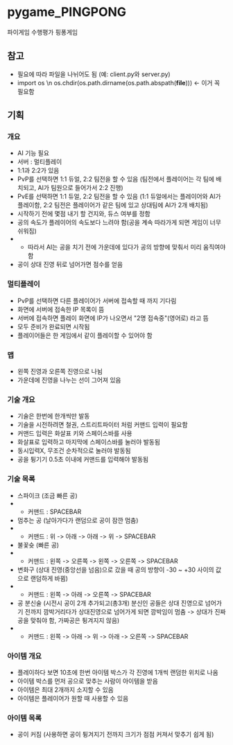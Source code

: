 # pygame_PINGPONG
파이게임 수행평가 핑퐁게임

## 참고
- 필요에 따라 파일을 나뉘어도 됨 (예: client.py와 server.py)
- import os \n os.chdir(os.path.dirname(os.path.abspath(__file__))) <- 이거 꼭 필요함

## 기획

### 개요
- AI 기능 필요
- 서버 : 멀티플레이
- 1:1과 2:2가 있음
- PvP를 선택하면 1:1 듀얼, 2:2 팀전을 할 수 있음 (팀전에서 플레이어는 각 팀에 배치되고, AI가 팀원으로 들어가서 2:2 진행)
- PvE를 선택하면 1:1 듀얼, 2:2 팀전을 할 수 있음 (1:1 듀얼에서는 플레이어와 AI가 플레이함, 2:2 팀전은 플레이어가 같은 팀에 있고 상대팀에 AI가 2개 배치됨)
- 시작하기 전에 몇점 내기 할 건지와, 듀스 여부를 정함 
- 공의 속도가 플레이어의 속도보다 느려야 함(공을 계속 따라가게 되면 게임이 너무 쉬워짐)
- - 따라서 AI는 공을 치기 전에 가운데에 있다가 공의 방향에 맞춰서 미리 움직여야 함
- 공이 상대 진영 뒤로 넘어가면 점수를 얻음

### 멀티플레이
- PvP를 선택하면 다른 플레이어가 서버에 접속할 때 까지 기다림
- 화면에 서버에 접속한 IP 목록이 뜸
- 서버에 접속하면 플레이 화면에 IP가 나오면서 "2명 접속중"(영어로) 라고 뜸
- 모두 준비가 완료되면 시작됨
- 플레이어들은 한 게임에서 같이 플레이할 수 있어야 함

### 맵
- 왼쪽 진영과 오른쪽 진영으로 나뉨
- 가운데에 진영을 나누는 선이 그어져 있음 

### 기술 개요
- 기술은 한번에 한개씩만 발동
- 기술을 시전하려면 철권, 스트리트파이터 처럼 커맨드 입력이 필요함
- 커맨드 입력은 화살표 키와 스페이스바를 사용
- 화살표로 입력하고 마지막에 스페이스바를 눌러야 발동됨
- 동시입력X, 무조건 순차적으로 눌러야 발동됨 
- 공을 튕기기 0.5초 이내에 커맨드를 입력해야 발동됨

### 기술 목록
- 스파이크 (조금 빠른 공)
- - 커맨드 : SPACEBAR
- 멈추는 공 (날아가다가 랜덤으로 공이 잠깐 멈춤)
- - 커맨드 : 위 -> 아래 -> 아래 -> 위 -> SPACEBAR  
- 불꽃슛 (빠른 공)
- - 커맨드 : 왼쪽 -> 오른쪽 -> 왼쪽 -> 오른쪽 -> SPACEBAR
- 변화구 (상대 진영(중앙선을 넘음)으로 갔을 때 공의 방향이 -30 ~ +30 사이의 값으로 랜덤하게 바뀜)
- - 커맨드 : 왼쪽 -> 아래 -> 오른쪽 -> SPACEBAR
- 공 분신술 (시전시 공이 2개 추가되고(총3개) 분신인 공들은 상대 진영으로 넘어가기 전까지 깜박거리다가 상대진영으로 넘어가게 되면 깜박임이 멈춤 -> 상대가 진짜 공을 맞춰야 함, 가짜공은 튕겨지지 않음)
- - 커맨드 : 왼쪽 -> 아래 -> 위 -> 아래 -> 오른쪽 -> SPACEBAR

### 아이템 개요
- 플레이하다 보면 10초에 한번 아이템 박스가 각 진영에 1개씩 랜덤한 위치로 나옴
- 아이템 박스를 먼저 공으로 맞추는 사람이 아이템을 받음
- 아이템은 최대 2개까지 소지할 수 있음
- 아이템은 플레이어가 원할 때 사용할 수 있음

### 아이템 목록
- 공이 커짐 (사용하면 공이 튕겨지기 전까지 크기가 점점 커져서 맞추기 쉽게 됨) 
